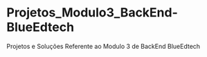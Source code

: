 # Projetos_Modulo3_BackEnd-BlueEdtech
Projetos e Soluções Referente ao Modulo 3 de BackEnd BlueEdtech

